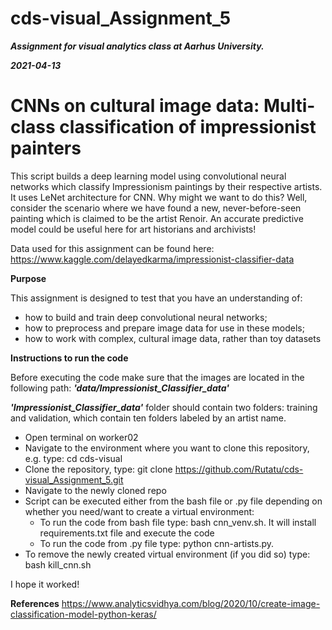 # cds-visual_Assignment_5

***Assignment for visual analytics class at Aarhus University.***

***2021-04-13***


# CNNs on cultural image data: Multi-class classification of impressionist painters

This script builds a deep learning model using convolutional neural networks which classify Impressionism paintings by their respective artists. It uses LeNet architecture for CNN. Why might we want to do this? Well, consider the scenario where we have found a new, never-before-seen painting which is claimed to be the artist Renoir. An accurate predictive model could be useful here for art historians and archivists!

Data used for this assignment can be found here: https://www.kaggle.com/delayedkarma/impressionist-classifier-data


__Purpose__

This assignment is designed to test that you have an understanding of:

- how to build and train deep convolutional neural networks;
- how to preprocess and prepare image data for use in these models;
- how to work with complex, cultural image data, rather than toy datasets


__Instructions to run the code__

Before executing the code make sure that the images are located in the following path: ***'data/Impressionist_Classifier_data'***

***'Impressionist_Classifier_data'*** folder should contain two folders: training and validation, which contain ten folders labeled by an artist name.

- Open terminal on worker02
- Navigate to the environment where you want to clone this repository, e.g. type: cd cds-visual
- Clone the repository, type: git clone https://github.com/Rutatu/cds-visual_Assignment_5.git 
- Navigate to the newly cloned repo
- Script can be executed either from the bash file or .py file depending on whether you need/want to create a virtual environment:
    - To run the code from bash file type: bash cnn_venv.sh. It will install requirements.txt file and execute the code
    - To run the code from .py file type: python cnn-artists.py.
- To remove the newly created virtual environment (if you did so) type: bash kill_cnn.sh


I hope it worked!


__References__
https://www.analyticsvidhya.com/blog/2020/10/create-image-classification-model-python-keras/
